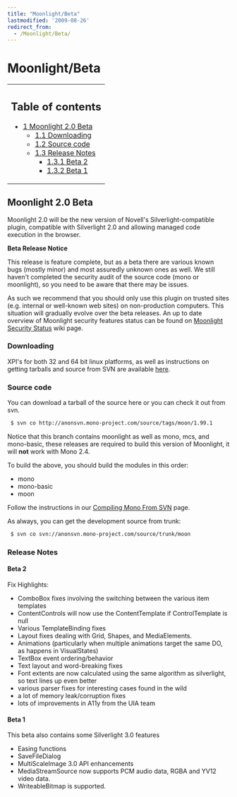 ```yaml
---
title: "Moonlight/Beta"
lastmodified: '2009-08-26'
redirect_from:
  - /Moonlight/Beta/
---
```


Moonlight/Beta
==============

<table>
<col width="100%" />
<tbody>
<tr class="odd">
<td align="left"><h2>Table of contents</h2>
<ul>
<li><a href="#moonlight-20-beta">1 Moonlight 2.0 Beta</a>
<ul>
<li><a href="#downloading">1.1 Downloading</a></li>
<li><a href="#source-code">1.2 Source code</a></li>
<li><a href="#release-notes">1.3 Release Notes</a>
<ul>
<li><a href="#beta-2">1.3.1 Beta 2</a></li>
<li><a href="#beta-1">1.3.2 Beta 1</a></li>
</ul></li>
</ul></li>
</ul></td>
</tr>
</tbody>
</table>

Moonlight 2.0 Beta
------------------

Moonlight 2.0 will be the new version of Novell's Silverlight-compatible plugin, compatible with Silverlight 2.0 and allowing managed code execution in the browser.

**Beta Release Notice**

This release is feature complete, but as a beta there are various known bugs (mostly minor) and most assuredly unknown ones as well. We still haven't completed the security audit of the source code (mono or moonlight), so you need to be aware that there may be issues.

As such we recommend that you should only use this plugin on trusted sites (e.g. internal or well-known web sites) on non-production computers. This situation will gradually evolve over the beta releases. An up to date overview of Moonlight security features status can be found on [Moonlight Security Status](/Moonlight/SecurityStatus) wiki page.

### Downloading

XPI's for both 32 and 64 bit linux platforms, as well as instructions on getting tarballs and source from SVN are available [here](http://go-mono.com/moonlight-beta).

### Source code

You can download a tarball of the source here or you can check it out from svn.

``` bash
 $ svn co http://anonsvn.mono-project.com/source/tags/moon/1.99.1
```

Notice that this branch contains moonlight as well as mono, mcs, and mono-basic, these releases are required to build this version of Moonlight, it will **not** work with Mono 2.4.

To build the above, you should build the modules in this order:

-   mono
-   mono-basic
-   moon

Follow the instructions in our [Compiling Mono From SVN](/Compiling_Mono_From_SVN) page.

As always, you can get the development source from trunk:

``` bash
 $ svn co svn://anonsvn.mono-project.com/source/trunk/moon
```

### Release Notes

#### Beta 2

Fix Highlights:

-   ComboBox fixes involving the switching between the various item templates
-   ContentControls will now use the ContentTemplate if ControlTemplate is null
-   Various TemplateBinding fixes
-   Layout fixes dealing with Grid, Shapes, and MediaElements.
-   Animations (particularly when multiple animations target the same DO, as happens in VisualStates)
-   TextBox event ordering/behavior
-   Text layout and word-breaking fixes
-   Font extents are now calculated using the same algorithm as silverlight, so text lines up even better
-   various parser fixes for interesting cases found in the wild
-   a lot of memory leak/corruption fixes
-   lots of improvements in A11y from the UIA team

#### Beta 1

This beta also contains some Silverlight 3.0 features

-   Easing functions
-   SaveFileDialog
-   MultiScaleImage 3.0 API enhancements
-   MediaStreamSource now supports PCM audio data, RGBA and YV12 video data.
-   WriteableBitmap is supported.
